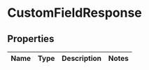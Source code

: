 # CustomFieldResponse

## Properties
Name | Type | Description | Notes
------------ | ------------- | ------------- | -------------

